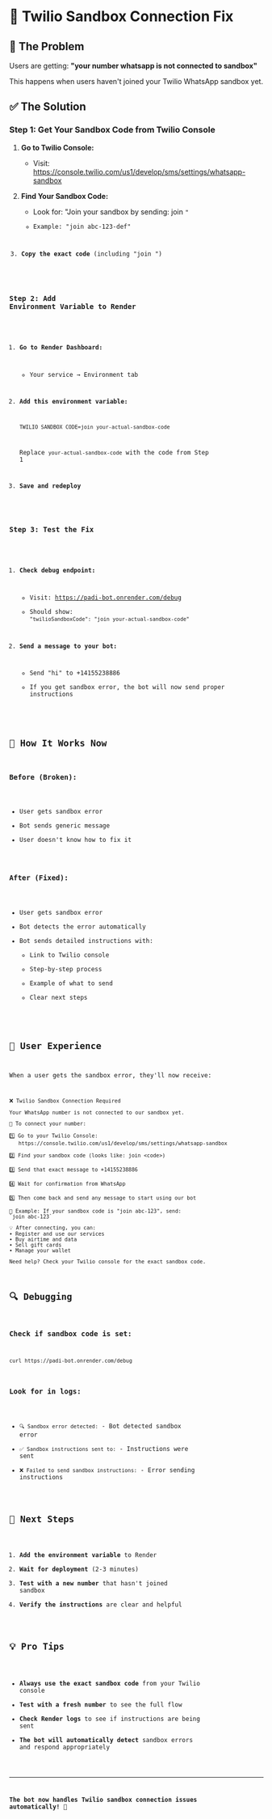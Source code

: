 # 🔧 Twilio Sandbox Connection Fix

## 🚨 The Problem
Users are getting: **"your number whatsapp is not connected to sandbox"**

This happens when users haven't joined your Twilio WhatsApp sandbox yet.

## ✅ The Solution

### Step 1: Get Your Sandbox Code from Twilio Console

1. **Go to Twilio Console:**
   - Visit: https://console.twilio.com/us1/develop/sms/settings/whatsapp-sandbox

2. **Find Your Sandbox Code:**
   - Look for: "Join your sandbox by sending: join <code>"
   - Example: "join abc-123-def"

3. **Copy the exact code** (including "join ")

### Step 2: Add Environment Variable to Render

1. **Go to Render Dashboard:**
   - Your service → Environment tab

2. **Add this environment variable:**
   ```
   TWILIO_SANDBOX_CODE=join your-actual-sandbox-code
   ```
   Replace `your-actual-sandbox-code` with the code from Step 1

3. **Save and redeploy**

### Step 3: Test the Fix

1. **Check debug endpoint:**
   - Visit: https://padi-bot.onrender.com/debug
   - Should show: `"twilioSandboxCode": "join your-actual-sandbox-code"`

2. **Send a message to your bot:**
   - Send "hi" to +14155238886
   - If you get sandbox error, the bot will now send proper instructions

## 🎯 How It Works Now

### Before (Broken):
- User gets sandbox error
- Bot sends generic message
- User doesn't know how to fix it

### After (Fixed):
- User gets sandbox error
- Bot detects the error automatically
- Bot sends detailed instructions with:
  - Link to Twilio console
  - Step-by-step process
  - Example of what to send
  - Clear next steps

## 📱 User Experience

When a user gets the sandbox error, they'll now receive:

```
❌ Twilio Sandbox Connection Required

Your WhatsApp number is not connected to our sandbox yet.

🔗 To connect your number:

1️⃣ Go to your Twilio Console:
   https://console.twilio.com/us1/develop/sms/settings/whatsapp-sandbox

2️⃣ Find your sandbox code (looks like: join <code>)

3️⃣ Send that exact message to +14155238886

4️⃣ Wait for confirmation from WhatsApp

5️⃣ Then come back and send any message to start using our bot

📱 Example: If your sandbox code is "join abc-123", send:
`join abc-123`

💡 After connecting, you can:
• Register and use our services
• Buy airtime and data
• Sell gift cards
• Manage your wallet

Need help? Check your Twilio console for the exact sandbox code.
```

## 🔍 Debugging

### Check if sandbox code is set:
```bash
curl https://padi-bot.onrender.com/debug
```

### Look for in logs:
- `🔍 Sandbox error detected:` - Bot detected sandbox error
- `✅ Sandbox instructions sent to:` - Instructions were sent
- `❌ Failed to send sandbox instructions:` - Error sending instructions

## 🚀 Next Steps

1. **Add the environment variable** to Render
2. **Wait for deployment** (2-3 minutes)
3. **Test with a new number** that hasn't joined sandbox
4. **Verify the instructions** are clear and helpful

## 💡 Pro Tips

- **Always use the exact sandbox code** from your Twilio console
- **Test with a fresh number** to see the full flow
- **Check Render logs** to see if instructions are being sent
- **The bot will automatically detect** sandbox errors and respond appropriately

---

**The bot now handles Twilio sandbox connection issues automatically!** 🎉
